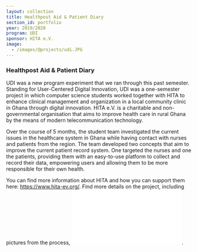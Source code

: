 ```yaml
---
layout: collection
title: Healthpost Aid & Patient Diary
section_id: portfolio
year: 2019/2020
program: UDI
sponsor: HITA e.V.
image:
  - /images/@projects/udi.JPG
---
```


### Healthpost Aid & Patient Diary


UDI was a new program experiment that we ran through this past semester.
Standing for User-Centered Digital Innovation, UDI was a one-semester project in which computer science students worked together with HITA to enhance clinical management and organization in a local community clinic in Ghana through digital innovation.
HITA e.V. is a charitable and non-governmental organisation that aims to improve health care in rural Ghana by the means of modern telecommunication technology.

Over the course of 5 months, the student team investigated the current issues in the healthcare system in Ghana while having contact with nurses and patients from the region.
The team developed two concepts that aim to improve the current patient record system.
One targeted the nurses and one the patients, providing them with an easy-to-use platform to collect and record their data, empowering users and allowing them to be more responsible for their own health.

You can find more information about HITA and how you can support them here: https://www.hita-ev.org/. Find more details on the project, including pictures from the process, ![here](.HITA_Articles.pdf). 
